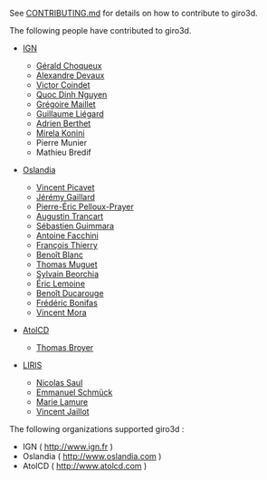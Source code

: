 See [CONTRIBUTING.md](CONTRIBUTING.md) for details on how to contribute to giro3d.

The following people have contributed to giro3d.

* [IGN](http://www.ign.fr)
  * [Gérald Choqueux](https://github.com/gchoqueux)
  * [Alexandre Devaux](https://github.com/nosy-b)
  * [Victor Coindet](https://github.com/VictorCo)
  * [Quoc Dinh Nguyen](https://github.com/qdnguyen)
  * [Grégoire Maillet](https://github.com/gmaillet)
  * [Guillaume Liégard](https://github.com/gliegard)
  * [Adrien Berthet](https://github.com/zarov)
  * [Mirela Konini](https://github.com/Mkonini)
  * Pierre Munier
  * Mathieu Bredif

* [Oslandia](http://www.oslandia.com)
  * [Vincent Picavet](https://github.com/vpicavet)
  * [Jérémy Gaillard](https://github.com/Jeremy-Gaillard)
  * [Pierre-Éric Pelloux-Prayer](https://github.com/peppsac)
  * [Augustin Trancart](https://github.com/autra)
  * [Sébastien Guimmara](https://github.com/sguimmara)
  * [Antoine Facchini](https://gitlab.com/antoinefacchini)
  * [François Thierry](https://github.com/Francois-Thierry)
  * [Benoît Blanc](https://github.com/benoitblanc)
  * [Thomas Muguet](https://github.com/tmuguet)
  * [Sylvain Beorchia](https://github.com/sylvainbeo)
  * [Éric Lemoine](https://github.com/elemoine)
  * [Benoît Ducarouge](https://github.com/Ducarouge)
  * [Frédéric Bonifas](https://github.com/fredericbonifas)
  * [Vincent Mora](https://github.com/vmora)

* [AtolCD](http://www.atolcd.com)
  * [Thomas Broyer](https://github.com/tbroyer)

* [LIRIS](https://liris.cnrs.fr/)
  * [Nicolas Saul](https://github.com/NikoSaul)
  * [Emmanuel Schmück](https://github.com/EmmanuelSchmuck/)
  * [Marie Lamure](https://github.com/mlamure)
  * [Vincent Jaillot](https://github.com/jailln)

The following organizations supported giro3d :
* IGN ( http://www.ign.fr )
* Oslandia ( http://www.oslandia.com )
* AtolCD ( http://www.atolcd.com )
